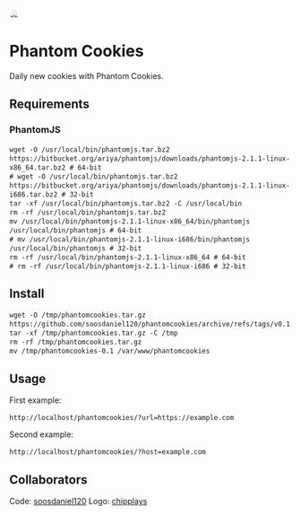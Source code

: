 ![Logo](assets/pc-logo-16x16.png)
# Phantom Cookies
Daily new cookies with Phantom Cookies.
## Requirements
### PhantomJS
```
wget -O /usr/local/bin/phantomjs.tar.bz2 https://bitbucket.org/ariya/phantomjs/downloads/phantomjs-2.1.1-linux-x86_64.tar.bz2 # 64-bit
# wget -O /usr/local/bin/phantomjs.tar.bz2 https://bitbucket.org/ariya/phantomjs/downloads/phantomjs-2.1.1-linux-i686.tar.bz2 # 32-bit
tar -xf /usr/local/bin/phantomjs.tar.bz2 -C /usr/local/bin
rm -rf /usr/local/bin/phantomjs.tar.bz2
mv /usr/local/bin/phantomjs-2.1.1-linux-x86_64/bin/phantomjs /usr/local/bin/phantomjs # 64-bit
# mv /usr/local/bin/phantomjs-2.1.1-linux-i686/bin/phantomjs /usr/local/bin/phantomjs # 32-bit
rm -rf /usr/local/bin/phantomjs-2.1.1-linux-x86_64 # 64-bit
# rm -rf /usr/local/bin/phantomjs-2.1.1-linux-i686 # 32-bit
```
## Install
```
wget -O /tmp/phantomcookies.tar.gz https://github.com/soosdaniel120/phantomcookies/archive/refs/tags/v0.1.tar.gz
tar -xf /tmp/phantomcookies.tar.gz -C /tmp
rm -rf /tmp/phantomcookies.tar.gz
mv /tmp/phantomcookies-0.1 /var/www/phantomcookies
```
## Usage
First example:
```
http://localhost/phantomcookies/?url=https://example.com
```
Second example:
```
http://localhost/phantomcookies/?host=example.com
```
## Collaborators
Code: [soosdaniel120](/soosdaniel120)
Logo: [chipplays](https://www.fiverr.com/chipplays)
